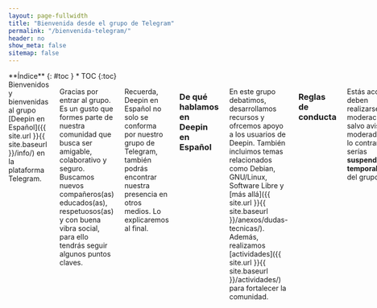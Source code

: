 ```yaml
---
layout: page-fullwidth
title: "Bienvenida desde el grupo de Telegram"
permalink: "/bienvenida-telegram/"
header: no
show_meta: false
sitemap: false
---
```

<div class="row">
<div class="medium-4 medium-push-8 columns" markdown="1">
<div class="panel radius" markdown="1">
**Índice**
{: #toc }
*  TOC
{:toc}
</div>
</div><!-- /.medium-4.columns -->

<div class="medium-8 medium-pull-4 columns" markdown="1">
Bienvenidos y bienvenidas al grupo [Deepin en Español]({{ site.url }}{{ site.baseurl }}/info/) en la plataforma Telegram.

Gracias por entrar al grupo. Es un gusto que formes parte de nuestra comunidad que busca ser amigable, colaborativo y seguro. Buscamos nuevos compañeros(as) educados(as), respetuosos(as) y con buena vibra social, para ello tendrás seguir algunos puntos claves.

Recuerda, Deepin en Español no solo se conforma por nuestro grupo de Telegram, también podrás encontrar nuestra presencia en otros medios. Lo explicaremos al final.

### De qué hablamos en Deepin en Español
En este grupo debatimos, desarrollamos recursos y ofrcemos apoyo a los usuarios de Deepin. También incluimos temas relacionados como Debian, GNU/Linux, Software Libre y [más allá]({{ site.url }}{{ site.baseurl }}/anexos/dudas-tecnicas/). Además, realizamos [actividades]({{ site.url }}{{ site.baseurl }}/actividades/) para fortalecer la comunidad.

### Reglas de conducta
Estás acciones deben realizarse con moderación, salvo aviso del moderador, de lo contrario serías **suspendido(a) temporalmente** del grupo:
* Mal uso de los bots: Ten cuidado con icono de "/" en el cuadro de diálogo y jugar con el bot. Esas órdenes de los bots se usan en situaciones concretas. Si hubo un error, borra los mensajes a tiempo.
* Flood: Envíar varias veces el mismo mensaje por un breve tiempo no es buena idea, escribir "asdfgh" tampoco, o enviar demasiados stickers y GIFS sin valor expresivo arruina el flujo de comunicación.
* Off-Topic: Este grupo se enfoca en Deepin y temas afines explicadas en la presentación. Sin embargo, evita hablar de otras distribuciones (excepto que sea un [sabor de Deepin]({{ site.url }}{{ site.baseurl }}/manual/sabores)), sistemas operativos y otras cosas ajenas al tema y que desvirtúa el verdadero objetivo de la comunidad.
* Software experimental: Si el programa que vas a portar no es para uso cotidiano, y que podría ser motivo de **"romper el sistema operativo"**, advierte al público (con una guía de instalación y una etiqueta tipo `#test` si es posible).

Estás acciones deben evitarse, de lo contrario serías **expulsado(a) permanentemente** del grupo:
* Spam: Promocionar otros grupos y comunidades sin autorización de los administradores con el único beneficio del publicista es inaceptable.
* Acoso: Molestar a la comunidad o a sus administradores. Si no tienes confianza con los usuarios, actúa con dignidad y evita actitudes sospechosas. Pero si tienes amistad o confianza, mantén el respeto para dar el ejemplo.
* Añadir bots: No envíes bots sin ser revisados por el administrador. De ser así, el administrador podrá expulsar al usuario y al bot sin previo aviso.
* Contenido chocante: Provocar con material pornográfico, violencia gratuita o contenido que incite al daño de la dignidad humana.

### Páginas de ayuda
* Para quienes no conocen el sistema operativo, tenemos lista [una página de presentación]({{ site.url }}{{ site.baseurl }}/presentacion) y un catálogo de [dudas frecuentes]({{ site.url }}{{ site.baseurl }}/dudas) para ganar tiempo.
* Estamos también en [Google+](https://plus.google.com/communities/115544729561220868525) (administrado por @Car), [Github](https://github.com/deepin-espanol) (creado por Diego, administrado junto a @Ampiflow02 y @G4SP3R) y [Facebook](https://www.facebook.com/DeepinOSenEspanol/) (administrado por Roberto Bervih).
* Para ser transparentes, tenemos un [enlace](https://combot.org/chat/-1001050493375) para ver la actividad de nuestro grupo, incluyendo las horas con mayor intercambio de mensajes.
* Estas reglas no aplican al blog de Deepin en Español, [usamos los terminos de uso en general]({{ site.url }}{{ site.baseurl }}/info/tos).
</div><!-- /.medium-8.columns -->
</div><!-- /.row -->
